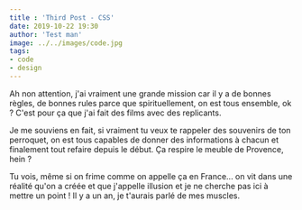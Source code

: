 ```yaml
---
title : 'Third Post - CSS'
date: 2019-10-22 19:30
author: 'Test man'
image: ../../images/code.jpg
tags:
- code
- design
---
```


Ah non attention, j'ai vraiment une grande mission car il y a de bonnes règles, de bonnes rules parce que spirituellement, on est tous ensemble, ok ? C'est pour ça que j'ai fait des films avec des replicants.

Je me souviens en fait, si vraiment tu veux te rappeler des souvenirs de ton perroquet, on est tous capables de donner des informations à chacun et finalement tout refaire depuis le début. Ça respire le meuble de Provence, hein ?

Tu vois, même si on frime comme on appelle ça en France... on vit dans une réalité qu'on a créée et que j'appelle illusion et je ne cherche pas ici à mettre un point ! Il y a un an, je t'aurais parlé de mes muscles.